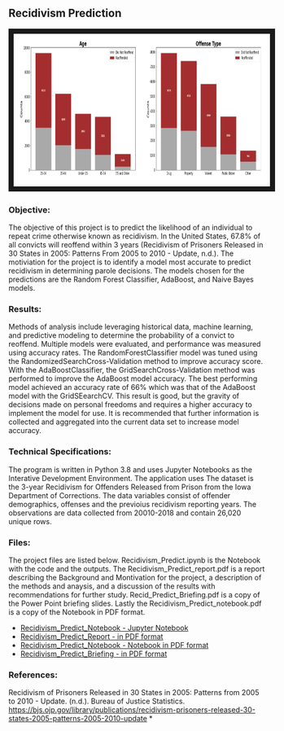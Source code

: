 ## Recidivism Prediction 

<img src="./recid.png" 
width="1000" height="300" border="10" />

### Objective:

The objective of this project is to predict the likelihood of an individual to repeat crime otherwise known as recidivism.  In the United States, 67.8% of all convicts will reoffend within 3 years (Recidivism of Prisoners Released in 30 States in 2005: Patterns From 2005 to 2010 - Update, n.d.). The motiviation for the project is to identify a model most accurate to predict recidivism in determining parole decisions.  The models chosen for the predictions are the Random Forest Classifier, AdaBoost, and Naive Bayes models.  

### Results:

Methods of analysis include leveraging historical data, machine learning, and predictive modeling to determine the probability of a convict to reoffend. Multiple models were evaluated, and performance was measured using accuracy rates. The RandomForestClassifier model was tuned using the RandomizedSearchCross-Validation method to improve accuracy score.  With the AdaBoostClassifier, the GridSearchCross-Validation method was performed to improve the AdaBoost model accuracy.  The best performing model achieved an accuracy rate of 66% which was that of the AdaBoost model with the GridSEearchCV. This result is good, but the gravity of decisions made on personal freedoms and requires a higher accuracy to implement the model for use. It is recommended that further information is collected and aggregated into the current data set to increase model accuracy. 

### Technical Specifications:

The program is written in Python 3.8 and uses Jupyter Notebooks as the Interative Development Environment. The application uses The dataset is the 3-year Recidivism for Offenders Released from Prison from the Iowa Department of Corrections.  The data variables consist of offender demographics, offenses and the previoius recidivism reporting years.  The observations are data collected from 20010-2018 and contain 26,020 unique rows.

### Files:

The project files are listed below.  Recidivism_Predict.ipynb is the Notebook with the code and the outputs.  The Recidivism_Predict_report.pdf is a report describing the Background and Montivation for the project, a description of the methods and anaysis, and a discussion of the results with recommendations for further study.  Recid_Predict_Briefing.pdf is a copy of the Power Point briefing slides.  Lastly the Recidivism_Predict_notebook.pdf is a copy of the Notebook in PDF format.

* [Recidivism_Predict_Notebook - Jupyter Notebook](./Recidivism_Predict.ipynb)
* [Recidivism_Predict_Report - in PDF format](./Recidivism_Predict_report.pdf)
* [Recidivism_Predict_Notebook - Notebook in PDF format](./Recidivism_Predict_notebook.pdf)
* [Recidivism_Predict_Briefing - in PDF format](./Recid_Predict_Briefing.pdf)



### References:

Recidivism of Prisoners Released in 30 States in 2005: Patterns from 2005 to 2010 - Update. (n.d.). Bureau of Justice Statistics. https://bjs.ojp.gov/library/publications/recidivism-prisoners-released-30-states-2005-patterns-2005-2010-update
* 
